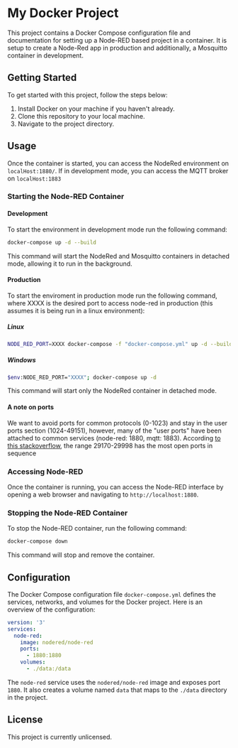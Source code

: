 # My Docker Project

This project contains a Docker Compose configuration file and documentation for setting up a Node-RED based project in a container. It is setup to create a Node-Red app in production and additionally, a Mosquitto container in development.

## Getting Started

To get started with this project, follow the steps below:

1. Install Docker on your machine if you haven't already.
2. Clone this repository to your local machine.
3. Navigate to the project directory.

## Usage
Once the container is started, you can access the NodeRed environment on `localHost:1880/`. If in development mode, you can access the MQTT broker on `localHost:1883`

### Starting the Node-RED Container
#### Development
To start the environment in development mode run the following command:

```bash
docker-compose up -d --build
```

This command will start the NodeRed and Mosquitto containers in detached mode, allowing it to run in the background.

#### Production
To start the enviroment in production mode run the following command, where XXXX is the desired port to access node-red in production (this assumes it is being run in a linux environment):
##### Linux
```bash
NODE_RED_PORT=XXXX docker-compose -f "docker-compose.yml" up -d --build
```
##### Windows
```bash
$env:NODE_RED_PORT="XXXX"; docker-compose up -d
```
This command will start only the NodeRed container in detached mode.

#### A note on ports
We want to avoid ports for common protocols (0-1023) and stay in the user ports section (1024-49151), however, many of the "user ports" have been attached to common services (node-red: 1880, mqtt: 1883). According [to this stackoverflow](https://stackoverflow.com/questions/10476987/best-tcp-port-number-range-for-internal-applications), the range 29170-29998 has the most open ports in sequence



### Accessing Node-RED

Once the container is running, you can access the Node-RED interface by opening a web browser and navigating to `http://localhost:1880`.

### Stopping the Node-RED Container

To stop the Node-RED container, run the following command:

```bash
docker-compose down
```

This command will stop and remove the container.

## Configuration

The Docker Compose configuration file `docker-compose.yml` defines the services, networks, and volumes for the Docker project. Here is an overview of the configuration:

```yaml
version: '3'
services:
  node-red:
    image: nodered/node-red
    ports:
      - 1880:1880
    volumes:
      - ./data:/data
```

The `node-red` service uses the `nodered/node-red` image and exposes port `1880`. It also creates a volume named `data` that maps to the `./data` directory in the project.

## License

This project is currently unlicensed.